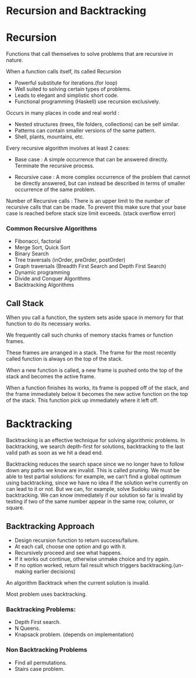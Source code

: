 # Recursion and Backtracking

# Recursion

Functions that call themselves to solve problems that are recursive in nature.

When a function calls itself, its called Recursion

  - Powerful substitute for iterations.(for loop)
  - Well suited to solving certain types of problems.
  - Leads to elegant and simplistic short code.
  - Functional programming (Haskell) use recursion exclusively.

Occurs in many places in code and real world :

  - Nested structures (trees, file folders, collections) can be self similar.
  - Patterns can contain smaller versions of the same pattern.
  - Shell, plants, mountains, etc.

Every recursive algorithm involves at least 2 cases:

  - Base case : A simple occurrence that can be answered directly. Terminate the recursive process.


  - Recursive case : A more complex occurrence of the problem that cannot be directly answered, but can
  instead be described in terms of smaller occurrence of the same problem.


Number of Recursive calls : There is an upper limit to the number of recursive calls that can be made. To prevent this make sure that your base case is reached before stack size limit exceeds. (stack overflow error)

### Common Recursive Algorithms

  - Fibonacci, factorial
  - Merge Sort, Quick Sort
  - Binary Search
  - Tree traversals (inOrder, preOrder, postOrder)
  - Graph traversals (Breadth First Search and Depth First Search)
  - Dynamic programming
  - Divide and Conquer Algorithms
  - Backtracking Algorithms


## Call Stack

When you call a function, the system sets aside space in memory for that function to do its necessary works.

We frequently call such chunks of memory stacks frames or function frames.

These frames are arranged in a stack. The frame for the most recently called function is always on the top of the stack.

When a new function is called, a new frame is pushed onto the top of the stack and becomes the active frame.

When a function finishes its works, its frame is popped off of the stack, and the frame immediately below it becomes the new active function on the top of the stack. This function pick up immediately where it left off.

# Backtracking

Backtracking is an effective technique for solving algorithmic problems. In backtracking, we search depth-first for solutions, backtracking to the last valid path as soon as we hit a dead end.

Backtracking reduces the search space since we no longer have to follow down any paths we know are invalid. This is called pruning. We must be able to test partial solutions: for example, we can’t find a global optimum using backtracking, since we have no idea if the solution we’re currently on can lead to it or not. But we can, for example, solve Sudoku using backtracking. We can know immediately if our solution so far is invalid by testing if two of the same number appear in the same row, column, or square.

## Backtracking Approach

  - Design recursion function to return success/failure.
  - At each call, choose one option and go with it.
  - Recursively proceed and see what happens.
  - If it works out continue, otherwise unmake choice and try again.
  - If no option worked, return fail result which triggers backtracking.(un-making earlier decisions)

An algorithm Backtrack when the current solution is invalid.

Most problem uses backtracking.
### Backtracking Problems:
  - Depth First search.
  - N Queens.
  - Knapsack problem. (depends on implementation)

### Non Backtracking Problems
  - Find all permutations.
  - Stairs case problem.
